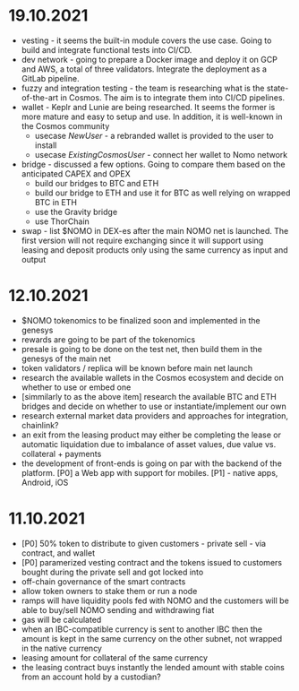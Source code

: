 19.10.2021
==========

- vesting - it seems the built-in module covers the use case. Going to build and integrate functional tests into CI/CD.
- dev network - going to prepare a Docker image and deploy it on GCP and AWS, a total of three validators. Integrate the deployment as a GitLab pipeline.
- fuzzy and integration testing - the team is researching what is the state-of-the-art in Cosmos. The aim is to integrate them into CI/CD pipelines.
- wallet - Keplr and Lunie are being researched. It seems the former is more mature and easy to setup and use. In addition, it is well-known in the Cosmos community
    - usecase *NewUser* - a rebranded wallet is provided to the user to install
    - usecase *ExistingCosmosUser* - connect her wallet to Nomo network
- bridge - discussed a few options. Going to compare them based on the anticipated CAPEX and OPEX
    - build our bridges to BTC and ETH
    - build our bridge to ETH and use it for BTC as well relying on wrapped BTC in ETH
    - use the Gravity bridge
    - use ThorChain
- swap - list $NOMO in DEX-es after the main NOMO net is launched. The first version will not require exchanging since it will support using leasing and deposit products only using the same currency as input and output

12.10.2021
==========

- $NOMO tokenomics to be finalized soon and implemented in the genesys
- rewards are going to be part of the tokenomics
- presale is going to be done on the test net, then build them in the genesys of the main net
- token validators / replica will be known before main net launch
- research the available wallets in the Cosmos ecosystem and decide on whether to use or embed one
- [simmilarly to as the above item] research the available BTC and ETH bridges and decide on whether to use or instantiate/implement our own
- research external market data providers and approaches for integration, chainlink?
- an exit from the leasing product may either be completing the lease or automatic liquidation due to imbalance of asset values, due value vs. collateral + payments
- the development of front-ends is going on par with the backend of the platform. [P0] a Web app with support for mobiles. [P1] - native apps, Android, iOS


11.10.2021
==========

- [P0] 50% token to distribute to given customers - private sell - via contract, and wallet
- [P0] paramerized vesting contract and the tokens issued to customers bought during the private sell and got locked into
- off-chain governance of the smart contracts
- allow token owners to stake them or run a node
- ramps will have liquidity pools fed with NOMO and the customers will be able to buy/sell NOMO sending and withdrawing fiat
- gas will be calculated
- when an IBC-compatible currency is sent to another IBC then the amount is kept in the same currency on the other subnet, not wrapped in the native currency
- leasing amount for collateral of the same currency
- the leasing contract buys instantly the lended amount with stable coins from an account hold by a custodian?
